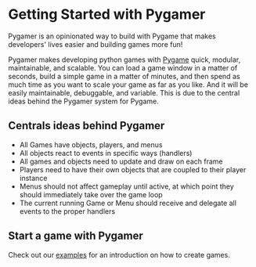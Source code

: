 # Getting Started with Pygamer

Pygamer is an opinionated way to build with Pygame that makes developers' lives easier and building games more fun!

Pygamer makes developing python games with [Pygame](https://www.pygame.org/wiki/GettingStarted) quick, modular, maintainable, and scalable. You can load a game window in a matter of seconds, build a simple game in a matter of minutes, and then spend as much time as you want to scale your game as far as you like. And it will be easily maintainable, debuggable, and variable. This is due to the central ideas behind the Pygamer system for Pygame.

## Centrals ideas behind Pygamer

* All Games have objects, players, and menus
* All objects react to events in specific ways (handlers)
* All games and objects need to update and draw on each frame
* Players need to have their own objects that are coupled to their player instance
* Menus should not affect gameplay until active, at which point they should immediately take over the game loop
* The current running Game or Menu should receive and delegate all events to the proper handlers

## Start a game with Pygamer

Check out our [examples](examples) for an introduction on how to create games.
